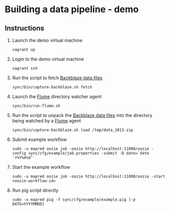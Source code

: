 # Building a data pipeline - demo

## Instructions

1. Launch the demo virtual machine
	
	```
	vagrant up
	```
	
2. Login to the demo virtual machine

	```
	vagrant ssh
	```
	
3. Run the script to fetch [Backblaze data files](https://www.backblaze.com/b2/hard-drive-test-data.html)

	```
	sync/bin/capture-backblaze.sh fetch
	```

4. Launch the [Flume](http://flume.apache.org) directory watcher agent

	```
	sync/bin/run-flume.sh
	```
	
5. Run the script to unpack the [Backblaze data files](https://www.backblaze.com/b2/hard-drive-test-data.html) into the directory being watched by a [Flume](http://flume.apache.org) agent

	```
	sync/bin/capture-backblaze.sh load /tmp/data_2013.zip
	```

6. Submit example workflow

	```
	sudo -u mapred oozie job -oozie http://localhost:11000/oozie -config sync/cfg/example/job.properties -submit -D date=`date '+%Y%m%d'` 
	```

7. Start the example workflow 

	```
	sudo -u mapred oozie job -oozie http://localhost:11000/oozie -start <oozie-workflow-id>
	```
	
8. Run pig script directly

	```
	sudo -u mapred pig -f sync/cfg/example/example.pig [-p DATE=YYYYMMDD]
	```
